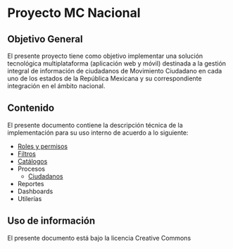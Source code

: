 # Proyecto MC Nacional

## Objetivo General

El presente proyecto tiene como objetivo implementar una solución tecnológica multiplataforma (aplicación web y móvil) destinada a la gestión integral de información de ciudadanos de Movimiento Ciudadano en cada uno de los estados de la República Mexicana y su correspondiente integración en el ámbito nacional.

## Contenido

El presente documento contiene la descripción técnica de la implementación para su uso interno de acuerdo a lo siguiente:

- [Roles y permisos](roles/)
- [Filtros](filters/)
- [Catálogos](catalogs/)
- Procesos
  - [Ciudadanos](catalogs/citizen.md)
- Reportes
- Dashboards
- Utilerías

## Uso de información

El presente documento está bajo la licencia Creative Commons
